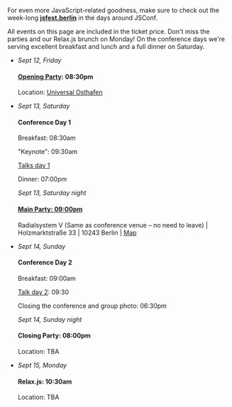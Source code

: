 
<p>
  For even more JavaScript-related goodness, make sure to check out the week-long <b><a href="http://jsfest.berlin/">jsfest.berlin</a></b> in the days around JSConf.
</p>

<p>
  All events on this page are included in the ticket price. Don't miss the parties and our Relax.js brunch on Monday! On the conference days we're serving excellent breakfast and lunch and a full dinner on Saturday.
</p>

<ul class="schedule_list">
  <li>
    <i>Sept 12, Friday</i>
    <h4><a href="/news/2014/09/09/friday-night-party.html">Opening Party</a>: 08:30pm</h4>
    <p>Location: <a href="https://www.google.com/maps/dir/Radialsystem+V,+Holzmarktstra%C3%9Fe+33,+10243+Berlin,+Germany/Stralauer+Allee+1,+10245+Berlin,+Germany/@52.5058187,13.4308888,15z/data=!3m1!4b1!4m14!4m13!1m5!1m1!1s0x47a84e3900263f87:0xf3893f5141a5c0fc!2m2!1d13.428635!2d52.510387!1m5!1m1!1s0x416523a2b6eb3025:0x1d1d6f66f67791ca!2m2!1d13.447214!2d52.502298!3e2">Universal Osthafen</a></p>
  </li>
  <li>
    <i>Sept 13, Saturday</i>
    <h4>Conference Day 1</h4>
    <p>Breakfast: 08:30am</p>
    <p>"Keynote": 09:30am</p>
    <p><a href="https://docs.google.com/spreadsheet/pub?key=0AhO5JVicsAJOdENKSG0xZU5wOVN0U1F6T0FFOHU4NUE">Talks day 1</a></p>
    <p>Dinner: 07:00pm</p>
    <i>Sept 13, Saturday night</i>
    <h4><a href="/news/2014/09/01/saturday-night-party.html">Main Party: 09:00pm</a></h4>
    <p>Radialsystem V (Same as conference venue – no need to leave) | Holzmarktstraße 33 | 10243 Berlin | <a href='https://www.google.com/maps/preview#!q=radialsystem&amp;data=!4m10!1m9!4m8!1m3!1d4136!2d13.457964!3d52.50936!3m2!1i1278!2i1308!4f13.1'>Map</a></p>
  </li>
  <li>
    <i>Sept 14, Sunday</i>
    <h4>Conference Day 2</h4>
    <p>Breakfast: 09:00am</p>
    <p><a href="https://docs.google.com/spreadsheet/pub?key=0AhO5JVicsAJOdENKSG0xZU5wOVN0U1F6T0FFOHU4NUE">Talk day 2</a>: 09:30</p>
    <p>Closing the conference and group photo: 06:30pm</p>
    <i>Sept 14, Sunday night</i>
    <h4>Closing Party: 08:00pm</h4>
    <p>Location: TBA</p>
  </li>
  <li>
    <i>Sept 15, Monday</i>
    <h4>Relax.js: 10:30am</h4>
    <p>Location: TBA</p>
  </li>
</ul>
